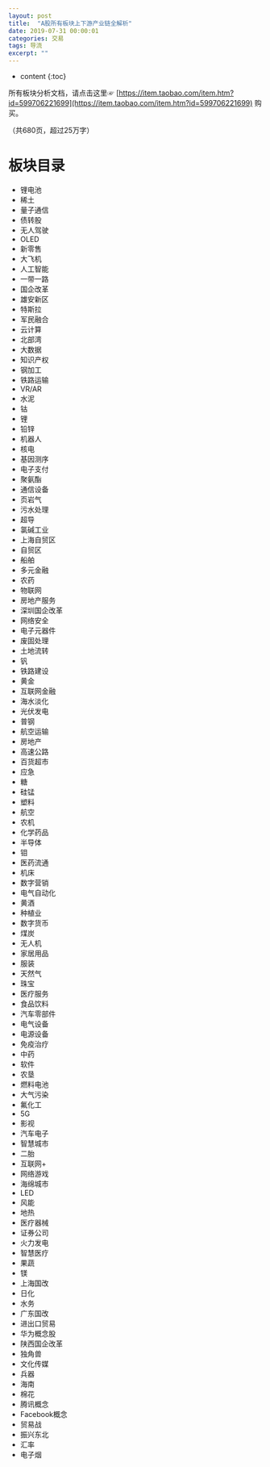 ```yaml
---
layout: post
title:  "A股所有板块上下游产业链全解析"
date: 2019-07-31 00:00:01
categories: 交易
tags: 导流
excerpt: ""
---
```


* content
{:toc}


所有板块分析文档，请点击这里☞ [https://item.taobao.com/item.htm?id=599706221699](https://item.taobao.com/item.htm?id=599706221699) 购买。

（共680页，超过25万字）

# 板块目录
* 锂电池
* 稀土
* 量子通信
* 债转股
* 无人驾驶
* OLED
* 新零售
* 大飞机
* 人工智能
* 一带一路
* 国企改革
* 雄安新区
* 特斯拉
* 军民融合
* 云计算
* 北部湾
* 大数据
* 知识产权
* 钢加工
* 铁路运输
* VR/AR
* 水泥
* 钴
* 锂
* 铅锌
* 机器人
* 核电
* 基因测序
* 电子支付
* 聚氨酯
* 通信设备
* 页岩气
* 污水处理
* 超导
* 氯碱工业
* 上海自贸区
* 自贸区
* 船舶
* 多元金融
* 农药
* 物联网
* 房地产服务
* 深圳国企改革
* 网络安全
* 电子元器件
* 废固处理
* 土地流转
* 钒
* 铁路建设
* 黄金	
* 互联网金融
* 海水淡化
* 光伏发电
* 普钢
* 航空运输
* 房地产
* 高速公路
* 百货超市
* 应急
* 糖
* 硅锰
* 塑料
* 航空
* 农机
* 化学药品
* 半导体
* 钼
* 医药流通
* 机床
* 数字营销
* 电气自动化
* 黄酒
* 种植业
* 数字货币
* 煤炭
* 无人机
* 家居用品
* 服装
* 天然气
* 珠宝
* 医疗服务
* 食品饮料
* 汽车零部件
* 电气设备
* 电源设备
* 免疫治疗
* 中药
* 软件
* 农垦
* 燃料电池
* 大气污染
* 氟化工
* 5G
* 影视
* 汽车电子
* 智慧城市
* 二胎	
* 互联网+
* 网络游戏
* 海绵城市
* LED
* 风能
* 地热	
* 医疗器械
* 证券公司
* 火力发电
* 智慧医疗
* 果蔬	
* 镁
* 上海国改	
* 日化
* 水务
* 广东国改
* 进出口贸易
* 华为概念股
* 陕西国企改革
* 独角兽
* 文化传媒
* 兵器
* 海南
* 棉花
* 腾讯概念
* Facebook概念
* 贸易战
* 振兴东北
* 汇率
* 电子烟




